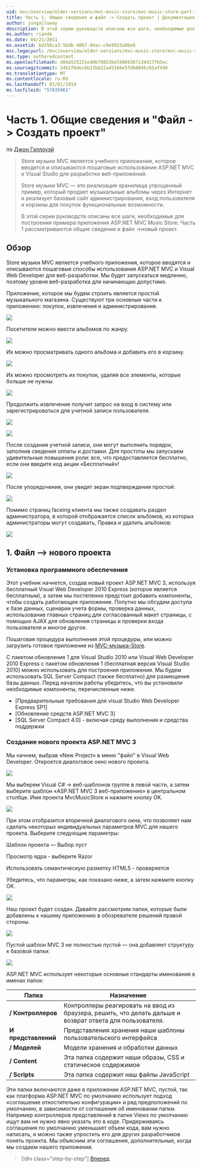 ```yaml
---
uid: mvc/overview/older-versions/mvc-music-store/mvc-music-store-part-1
title: Часть 1. Общие сведения и файл -> Создать проект | Документация Майкрософт
author: jongalloway
description: В этой серии руководств описаны все шаги, необходимые для построения примера приложения ASP.NET MVC Music Store. Часть 1 рассматриваются общие сведения и файл -> Создать проект.
ms.author: riande
ms.date: 04/21/2011
ms.assetid: bd356ca3-5bdb-4067-9dac-c9e9923a86e8
msc.legacyurl: /mvc/overview/older-versions/mvc-music-store/mvc-music-store-part-1
msc.type: authoredcontent
ms.openlocfilehash: d84a525221e40b79853be55069367134d17fb5ec
ms.sourcegitcommit: 24b1f6decbb17bb22a45166e5fdb0845c65af498
ms.translationtype: MT
ms.contentlocale: ru-RU
ms.lasthandoff: 03/01/2019
ms.locfileid: "57035961"
---
```

<a name="part-1-overview-and-file-new-project"></a>Часть 1. Общие сведения и "Файл -> Создать проект"
====================
по [Джон Гэллоуэй](https://github.com/jongalloway)

> Store музыки MVC является учебного приложения, которое вводятся и описываются пошаговые использование ASP.NET MVC и Visual Studio для разработки веб-приложений.  
>   
> Store музыки MVC — это реализация хранилища упрощенный пример, который продает музыкальные альбомы через Интернет и реализует базовый сайт администрирования, вход пользователя и корзины для покупок функциональные возможности.  
>   
> В этой серии руководств описаны все шаги, необходимые для построения примера приложения ASP.NET MVC Music Store. Часть 1 рассматриваются общие сведения и файл -&gt;новый проект.


## <a name="overview"></a>Обзор

Store музыки MVC является учебного приложения, которое вводятся и описываются пошаговые способы использования ASP.NET MVC и Visual Web Developer для веб-разработки. Мы будет запускаться медленно, поэтому уровня веб-разработка для начинающих допустимо.

Приложение, которое мы будем строить является простой музыкального магазина. Существуют три основные части к приложению: покупок, извлечения и администрирования.

![](mvc-music-store-part-1/_static/image1.jpg)

Посетители можно ввести альбомов по жанру.

![](mvc-music-store-part-1/_static/image2.jpg)

Их можно просматривать одного альбома и добавить его в корзину.

![](mvc-music-store-part-1/_static/image3.jpg)

Их можно просмотреть их покупок, удаляя все элементы, которые больше не нужны.

![](mvc-music-store-part-1/_static/image4.jpg)

Продолжить извлечение получит запрос на вход в систему или зарегистрироваться для учетной записи пользователя.

![](mvc-music-store-part-1/_static/image1.png)

![](mvc-music-store-part-1/_static/image2.png)

После создания учетной записи, они могут выполнить порядок, заполнив сведения оплаты и доставки. Для простоты мы запускаем удивительные повышения роли: все, что предоставляется бесплатно, если они введите код акции «Бесплатный»!

![](mvc-music-store-part-1/_static/image5.jpg)

После упорядочения, они увидят экран подтверждения простой:

![](mvc-music-store-part-1/_static/image6.jpg)

Помимо страниц faceing клиента мы также создавать раздел администратора, в которой отображается список альбомов, из которых администраторы могут создавать, Правка и удалить альбомов:

![](mvc-music-store-part-1/_static/image7.jpg)

## <a name="1-file--gt-new-project"></a>1. Файл —&gt; нового проекта

### <a name="installing-the-software"></a>Установка программного обеспечения

Этот учебник начнется, создав новый проект ASP.NET MVC 3, используя бесплатный Visual Web Developer 2010 Express (которое является бесплатным), а затем мы постепенно предстоит добавить компоненты, чтобы создать работающее приложение. Попутно мы обсудим доступа к базе данных, сценарии учета формы, проверка данных, использование главных страниц для согласованный макет страницы, с помощью AJAX для обновления страницы и проверки входа пользователя и многое другое.

Пошаговая процедура выполнения этой процедуры, или можно загрузить готовое приложение из [MVC-музыка-Store](https://github.com/evilDave/MVC-Music-Store).

С пакетом обновления 1 для Visual Studio 2010 или Visual Web Developer 2010 Express с пакетом обновления 1 (бесплатная версия Visual Studio 2010) можно использовать для построения приложения. Мы будем использовать SQL Server Compact (также бесплатно) для размещения базы данных. Перед началом работы убедитесь, что вы установили необходимые компоненты, перечисленные ниже.


- [Предварительные требования для visual Studio Web Developer Express SP1]
- [Обновление средств ASP.NET MVC 3]
- [SQL Server Compact 4.0] - включая среду выполнения и средства поддержки


### <a name="creating-a-new-aspnet-mvc-3-project"></a>Создание нового проекта ASP.NET MVC 3

Мы начнем, выбрав «New Project» в меню "файл" в Visual Web Developer. Откроется диалоговое окно нового проекта.

![](mvc-music-store-part-1/_static/image5.png)

Мы выберем Visual C# -&gt; веб-шаблонов группе в левой части, а затем выберите шаблон «ASP.NET MVC 3 веб-приложение» в центральном столбце. Имя проекта MvcMusicStore и нажмите кнопку OK.

![](mvc-music-store-part-1/_static/image8.jpg)

При этом отобразится вторичной диалогового окна, что позволяет нам сделать некоторых индивидуальных параметров MVC для нашего проекта. Выберите следующие параметры:

Шаблон проекта — Выбор пуст

Просмотр ядра - выберите Razor

Использовать семантическую разметку HTML5 - проверяется

Убедитесь, что параметры, как показано ниже, а затем нажмите кнопку OK.

![](mvc-music-store-part-1/_static/image9.jpg)

Наш проект будет создан. Давайте рассмотрим папки, которые были добавлены к нашему приложению в обозревателе решений правой стороны.

![](mvc-music-store-part-1/_static/image10.jpg)

Пустой шаблон MVC 3 не полностью пустой — она добавляет структуру к базовой папки:

![](mvc-music-store-part-1/_static/image6.png)

ASP.NET MVC использует некоторые основные стандарты именования в именах папок:

| **Папка** | **Назначение** |
| --- | --- |
| **/ Контроллеров** | Контроллеры реагировать на ввод из браузера, решить, что делать дальше и возврат ответа для пользователя. |
| **И представлений** | Представления хранения наши шаблоны пользовательского интерфейса |
| **/ Моделей** | Модели хранения и обработки данных |
| **/ Content** | Эта папка содержит наши образы, CSS и статическое содержимое |
| **/ Scripts** | Эта папка содержит наш файлы JavaScript |

Эти папки включаются даже в приложении ASP.NET MVC, пустой, так как платформа ASP.NET MVC по умолчанию использует подход «соглашение отностительно конфигурации» и ряд предположений по умолчанию, в зависимости от соглашения об именовании папки. Например контроллеров представлений в папке Views по умолчанию ищут вам не нужно явно указать это в коде. Придерживаясь соглашения по умолчанию уменьшает объем кода, вам нужно написать, и можно также упростить его для других разработчиков понять проекта. Мы объясним эти соглашения, дополнительные, когда мы создаем нашего приложения.

> [!div class="step-by-step"]
> [Вперед](mvc-music-store-part-2.md)
